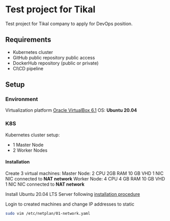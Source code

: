 

# Test project for Tikal
Test project for Tikal company to apply for DevOps position.
## Requirements
 - Kubernetes cluster
 - GitHub public repository public access
 - DockerHub repository (public or private)
 - CI\\CD pipeline
## Setup

### Environment

Virtualization platform [Oracle VirtualBox 6.1](https://www.virtualbox.org/wiki/Downloads)
OS: **Ubuntu 20.04**

### K8S
Kubernetes cluster setup:
 - 1 Master Node
 - 2 Worker Nodes

#### Installation

Create 3 virtual machines:
 Master Node: 2 CPU 2GB RAM 10 GB VHD 1 NIC
  NIC connected to **NAT network**
 Worker Node: 4 CPU 4 GB RAM 10 GB VHD 1 NIC
  NIC connected to **NAT network**

Install Ubuntu 20.04 LTS Server following [installation procedure](https://linuxhint.com/install_ubuntu_virtualbox_2004/)

Login to created machines and change IP addresses to static
```bash
sudo vim /etc/netplan/01-network.yaml
```
